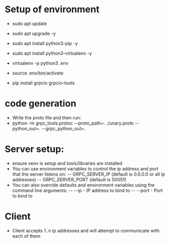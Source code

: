 # Setup of environment
- sudo apt update
- sudo apt upgrade -y
- sudo apt install python3-pip -y
- sudo apt install python3-virtualenv -y

- virtualenv -p python3 .env
- source .env/bin/activate
- pip install grpcio grpcio-tools

# code generation
- Write the proto file and then run:
- python -m grpc_tools.protoc --proto_path=. ./unary.proto --python_out=. --grpc_python_out=.

# Server setup:
- ensure venv is setup and tools/libraries are installed
- You can use environment variables to control the ip address and port that the server listens on:
-- GRPC_SERVER_IP (default is 0.0.0.0 or all ip addresses)
-- GRPC_SERVER_PORT (default is 50051)
- You can also override defaults and environment variables using the command line arguments:
-- --ip - IP address to bind to
-- --port - Port to bind to

# Client 
- Client accepts 1..n ip addresses and will attempt to communicate with each of them
